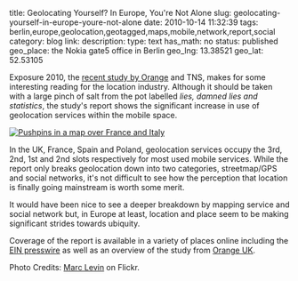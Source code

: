 title: Geolocating Yourself? In Europe, You're Not Alone
slug: geolocating-yourself-in-europe-youre-not-alone
date: 2010-10-14 11:32:39
tags: berlin,europe,geolocation,geotagged,maps,mobile,network,report,social
category: blog
link: 
description: 
type: text
has_math: no
status: published
geo_place: the Nokia gate5 office in Berlin
geo_lng: 13.38521
geo_lat: 52.53105

Exposure 2010, the [recent study by Orange](https://exposure2010.orangeadvertisingnetwork.co.uk/ "https://exposure2010.orangeadvertisingnetwork.co.uk/") and TNS, makes for some interesting reading for the location industry. Although it should be taken with a large pinch of salt from the pot labelled *lies, damned lies and statistics*, the study's report shows the significant increase in use of geolocation services within the mobile space.

[![Pushpins in a map over France and Italy](https://farm1.static.flickr.com/67/380104461_3bf8ebc58f_d.jpg)](https://www.flickr.com/photos/mil8/380104461/ "Pushpins in a map over France and Italy")

In the UK, France, Spain and Poland, geolocation services occupy the 3rd, 2nd, 1st and 2nd slots respectively for most used mobile services. While the report only breaks geolocation down into two categories, streetmap/GPS and social networks, it's not difficult to see how the perception that location is finally going mainstream is worth some merit.

<!-- TEASER_END -->

It would have been nice to see a deeper breakdown by mapping service and social network but, in Europe at least, location and place seem to be making significant strides towards ubiquity.

Coverage of the report is available in a variety of places online including the [EIN presswire](https://www.einnews.com/pr-news/179500-orange-mobile-exposure-2010-study-reveals-european-mobile-media-users-choose-browsers-over-apps-for-mobile-internet "https://www.einnews.com/pr-news/179500-orange-mobile-exposure-2010-study-reveals-european-mobile-media-users-choose-browsers-over-apps-for-mobile-internet") as well as an overview of the study from [Orange UK](https://exposure2010.orangeadvertisingnetwork.co.uk/pdf/orange-mobile-exposure-2010-press%20presentation-eng.pdf "https://exposure2010.orangeadvertisingnetwork.co.uk/pdf/orange-mobile-exposure-2010-press%20presentation-eng.pdf").


Photo Credits: [Marc Levin](https://www.flickr.com/photos/mil8/380104461/ "https://www.flickr.com/photos/mil8/380104461/") on Flickr.



